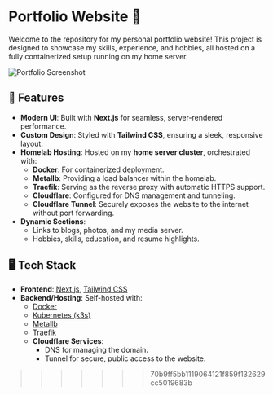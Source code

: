 # Portfolio Website 🌟

Welcome to the repository for my personal portfolio website! This project is designed to showcase my skills, experience, and hobbies, all hosted on a fully containerized setup running on my home server.

![Portfolio Screenshot](https://github.com/user-attachments/assets/60792140-9379-48a7-82f0-a9d25195fea1)

## 🚀 Features

- **Modern UI**: Built with **Next.js** for seamless, server-rendered performance.
- **Custom Design**: Styled with **Tailwind CSS**, ensuring a sleek, responsive layout.
- **Homelab Hosting**: Hosted on my **home server cluster**, orchestrated with:
  - **Docker**: For containerized deployment.
  - **Metallb**: Providing a load balancer within the homelab.
  - **Traefik**: Serving as the reverse proxy with automatic HTTPS support.
  - **Cloudflare**: Configured for DNS management and tunneling.
  - **Cloudflare Tunnel**: Securely exposes the website to the internet without port forwarding.
- **Dynamic Sections**:
  - Links to blogs, photos, and my media server.
  - Hobbies, skills, education, and resume highlights.

## 🖥️ Tech Stack

- **Frontend**: [Next.js](https://nextjs.org/), [Tailwind CSS](https://tailwindcss.com/)
- **Backend/Hosting**: Self-hosted with:
  - [Docker](https://www.docker.com/)
  - [Kubernetes (k3s)](https://k3s.io/)
  - [Metallb](https://metallb.universe.tf/)
  - [Traefik](https://traefik.io/)
  - **Cloudflare Services**:
    - DNS for managing the domain.
    - Tunnel for secure, public access to the website.
>>>>>>> 70b9ff5bb1119064121f859f132629cc5019683b
